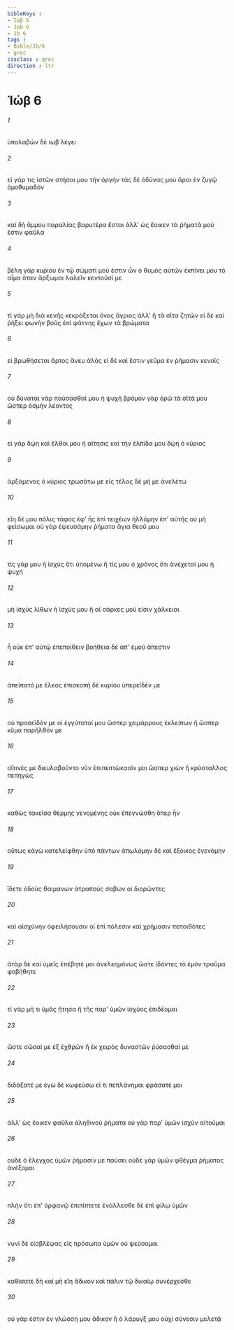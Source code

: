 ```yaml
---
bibleKeys : 
- Ἰώβ 6
- Job 6
- Jb 6
tags : 
- Bible/Jb/6
- grec
cssclass : grec
direction : ltr
---
```


# Ἰώβ 6

###### 1
ὑπολαβὼν δὲ ιωβ λέγει
###### 2
εἰ γάρ τις ἱστῶν στήσαι μου τὴν ὀργήν τὰς δὲ ὀδύνας μου ἄραι ἐν ζυγῷ ὁμοθυμαδόν
###### 3
καὶ δὴ ἄμμου παραλίας βαρυτέρα ἔσται ἀλλ' ὡς ἔοικεν τὰ ῥήματά μού ἐστιν φαῦλα
###### 4
βέλη γὰρ κυρίου ἐν τῷ σώματί μού ἐστιν ὧν ὁ θυμὸς αὐτῶν ἐκπίνει μου τὸ αἷμα ὅταν ἄρξωμαι λαλεῖν κεντοῦσί με
###### 5
τί γάρ μὴ διὰ κενῆς κεκράξεται ὄνος ἄγριος ἀλλ' ἢ τὰ σῖτα ζητῶν εἰ δὲ καὶ ῥήξει φωνὴν βοῦς ἐπὶ φάτνης ἔχων τὰ βρώματα
###### 6
εἰ βρωθήσεται ἄρτος ἄνευ ἁλός εἰ δὲ καὶ ἔστιν γεῦμα ἐν ῥήμασιν κενοῖς
###### 7
οὐ δύναται γὰρ παύσασθαί μου ἡ ψυχή βρόμον γὰρ ὁρῶ τὰ σῖτά μου ὥσπερ ὀσμὴν λέοντος
###### 8
εἰ γὰρ δῴη καὶ ἔλθοι μου ἡ αἴτησις καὶ τὴν ἐλπίδα μου δῴη ὁ κύριος
###### 9
ἀρξάμενος ὁ κύριος τρωσάτω με εἰς τέλος δὲ μή με ἀνελέτω
###### 10
εἴη δέ μου πόλις τάφος ἐφ' ἧς ἐπὶ τειχέων ἡλλόμην ἐπ' αὐτῆς οὐ μὴ φείσωμαι οὐ γὰρ ἐψευσάμην ῥήματα ἅγια θεοῦ μου
###### 11
τίς γάρ μου ἡ ἰσχύς ὅτι ὑπομένω ἢ τίς μου ὁ χρόνος ὅτι ἀνέχεταί μου ἡ ψυχή
###### 12
μὴ ἰσχὺς λίθων ἡ ἰσχύς μου ἢ αἱ σάρκες μού εἰσιν χάλκειαι
###### 13
ἦ οὐκ ἐπ' αὐτῷ ἐπεποίθειν βοήθεια δὲ ἀπ' ἐμοῦ ἄπεστιν
###### 14
ἀπείπατό με ἔλεος ἐπισκοπὴ δὲ κυρίου ὑπερεῖδέν με
###### 15
οὐ προσεῖδόν με οἱ ἐγγύτατοί μου ὥσπερ χειμάρρους ἐκλείπων ἢ ὥσπερ κῦμα παρῆλθόν με
###### 16
οἵτινές με διευλαβοῦντο νῦν ἐπιπεπτώκασίν μοι ὥσπερ χιὼν ἢ κρύσταλλος πεπηγώς
###### 17
καθὼς τακεῖσα θέρμης γενομένης οὐκ ἐπεγνώσθη ὅπερ ἦν
###### 18
οὕτως κἀγὼ κατελείφθην ὑπὸ πάντων ἀπωλόμην δὲ καὶ ἔξοικος ἐγενόμην
###### 19
ἴδετε ὁδοὺς θαιμανων ἀτραποὺς σαβων οἱ διορῶντες
###### 20
καὶ αἰσχύνην ὀφειλήσουσιν οἱ ἐπὶ πόλεσιν καὶ χρήμασιν πεποιθότες
###### 21
ἀτὰρ δὲ καὶ ὑμεῖς ἐπέβητέ μοι ἀνελεημόνως ὥστε ἰδόντες τὸ ἐμὸν τραῦμα φοβήθητε
###### 22
τί γάρ μή τι ὑμᾶς ᾔτησα ἢ τῆς παρ' ὑμῶν ἰσχύος ἐπιδέομαι
###### 23
ὥστε σῶσαί με ἐξ ἐχθρῶν ἢ ἐκ χειρὸς δυναστῶν ῥύσασθαί με
###### 24
διδάξατέ με ἐγὼ δὲ κωφεύσω εἴ τι πεπλάνημαι φράσατέ μοι
###### 25
ἀλλ' ὡς ἔοικεν φαῦλα ἀληθινοῦ ῥήματα οὐ γὰρ παρ' ὑμῶν ἰσχὺν αἰτοῦμαι
###### 26
οὐδὲ ὁ ἔλεγχος ὑμῶν ῥήμασίν με παύσει οὐδὲ γὰρ ὑμῶν φθέγμα ῥήματος ἀνέξομαι
###### 27
πλὴν ὅτι ἐπ' ὀρφανῷ ἐπιπίπτετε ἐνάλλεσθε δὲ ἐπὶ φίλῳ ὑμῶν
###### 28
νυνὶ δὲ εἰσβλέψας εἰς πρόσωπα ὑμῶν οὐ ψεύσομαι
###### 29
καθίσατε δὴ καὶ μὴ εἴη ἄδικον καὶ πάλιν τῷ δικαίῳ συνέρχεσθε
###### 30
οὐ γάρ ἐστιν ἐν γλώσσῃ μου ἄδικον ἢ ὁ λάρυγξ μου οὐχὶ σύνεσιν μελετᾷ
